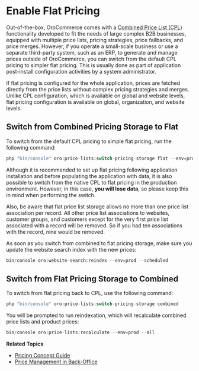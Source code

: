 <a id="dev-guide-setup-flat-pricing"></a>

# Enable Flat Pricing

Out-of-the-box, OroCommerce comes with a [Combined Price List (CPL)](../../../user/concept-guides/pricing/index.md#user-guide-pricing) functionality developed to fit the needs of large complex B2B businesses, equipped with multiple price lists, pricing strategies, price fallbacks, and price merges. However, if you operate a small-scale business or use a separate third-party system, such as an ERP, to generate and manage prices outside of OroCommerce, you can switch from the default CPL pricing to simpler flat pricing. This is usually done as part of application post-install configuration activities by a system administrator.

If flat pricing is configured for the whole application, prices are fetched directly from the price lists without complex pricing strategies and merges. Unlike CPL configuration, which is available on global and website levels, flat pricing configuration is available on global, organization, and website levels.

## Switch from Combined Pricing Storage to Flat

To switch from the default CPL pricing to simple flat pricing, run the following command:

```php
php "bin/console" oro:price-lists:switch-pricing-storage flat --env=prod
```

Although it is recommended to set up flat pricing following application installation and before populating the application with data, it is also possible to switch from the native CPL to flat pricing in the production environment. However, in this case, **you will lose data**, so please keep this in mind when performing the switch.

Also, be aware that flat price list storage allows no more than one price list association per record. All other price list associations to websites, customer groups, and customers except for the very first price list associated with a record will be removed. So if you had ten associations with the record, nine would be removed.

As soon as you switch from combined to flat pricing storage, make sure you update the website search index with the new prices:

```php
bin/console oro:website-search:reindex --env=prod --scheduled
```

## Switch from Flat Pricing Storage to Combined

To switch from flat pricing back to CPL, use the following command:

```php
php "bin/console" oro:price-lists:switch-pricing-storage combined
```

You will be prompted to run reindexation, which will recalculate combined price lists and product prices:

```php
bin/console oro:price-lists:recalculate --env=prod --all
```

**Related Topics**

* [Pricing Concept Guide](../../../user/concept-guides/pricing/index.md#user-guide-pricing)
* [Price Management in Back-Office](../../../user/back-office/sales/price-lists/index.md#user-guide-pricing-import-export)

